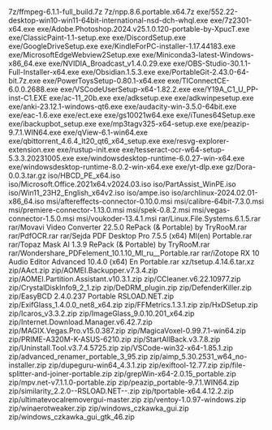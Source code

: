 7z/ffmpeg-6.1.1-full_build.7z
7z/npp.8.6.portable.x64.7z
exe/552.22-desktop-win10-win11-64bit-international-nsd-dch-whql.exe
exe/7z2301-x64.exe
exe/Adobe.Photoshop.2024.v25.1.0.120-portable-by-XpucT.exe
exe/ClassicPaint-1.1-setup.exe
exe/DiscordSetup.exe
exe/GoogleDriveSetup.exe
exe/KindleForPC-installer-1.17.44183.exe
exe/MicrosoftEdgeWebview2Setup.exe
exe/Miniconda3-latest-Windows-x86_64.exe
exe/NVIDIA_Broadcast_v1.4.0.29.exe
exe/OBS-Studio-30.1.1-Full-Installer-x64.exe
exe/Obsidian.1.5.3.exe
exe/PortableGit-2.43.0-64-bit.7z.exe
exe/PowerToysSetup-0.80.1-x64.exe
exe/TIConnectCE-6.0.0.2688.exe
exe/VSCodeUserSetup-x64-1.82.2.exe
exe/Y19A_C1_U_PP-inst-C1.EXE
exe/ac-11_20b.exe
exe/adksetup.exe
exe/adkwinpesetup.exe
exe/anki-23.12.1-windows-qt6.exe
exe/audacity-win-3.5.0-64bit.exe
exe/eac-1.6.exe
exe/ect.exe
exe/gs10021w64.exe
exe/iTunes64Setup.exe
exe/ibackupbot_setup.exe
exe/mp3tagv325-x64-setup.exe
exe/peazip-9.7.1.WIN64.exe
exe/qView-6.1-win64.exe
exe/qbittorrent_4.6.4_lt20_qt6_x64_setup.exe
exe/resvg-explorer-extension.exe
exe/rustup-init.exe
exe/tesseract-ocr-w64-setup-5.3.3.20231005.exe
exe/windowsdesktop-runtime-6.0.27-win-x64.exe
exe/windowsdesktop-runtime-8.0.2-win-x64.exe
exe/yt-dlp.exe
gz/Dora-0.0.3.tar.gz
iso/HBCD_PE_x64.iso
iso/Microsoft.Office.2021x64.v2024.03.iso
iso/PartAssist_WinPE.iso
iso/Win11_23H2_English_x64v2.iso
iso/ampe.iso
iso/archlinux-2024.02.01-x86_64.iso
msi/aftereffects-connector-0.10.0.msi
msi/calibre-64bit-7.3.0.msi
msi/premiere-connector-1.13.0.msi
msi/spek-0.8.2.msi
msi/vegas-connector-1.5.0.msi
msi/voukoder-13.4.1.msi
rar/Linux.File.Systems.6.1.5.rar
rar/Movavi Video Converter 22.5.0 RePack (& Portable) by TryRooM.rar
rar/PdfOCR.rar
rar/Sejda PDF Desktop Pro 7.5.5 (x64) Ml(en) Portable.rar
rar/Topaz Mask AI 1.3.9 RePack (& Portable) by TryRooM.rar
rar/Wondershare_PDFelement_10.1.10_Ml_ru__Portable.rar
rar/iZotope RX 10 Audio Editor Advanced 10.4.0 (x64) En Portable.rar
xz/tsetup.4.14.6.tar.xz
zip/AAct.zip
zip/AOMEI.Backupper.v7.3.4.zip
zip/AOMEI.Partition.Assistant.v10.3.1.zip
zip/CCleaner.v6.22.10977.zip
zip/CrystalDiskInfo9_2_1.zip
zip/DeDRM_plugin.zip
zip/DefenderKiller.zip
zip/EasyBCD 2.4.0.237 Portable RSLOAD.NET.zip
zip/ExifGlass_1.4.0.0_net8_x64.zip
zip/FFMetrics.1.3.1.zip
zip/HxDSetup.zip
zip/Icaros_v3.3.2.zip
zip/ImageGlass_9.0.10.201_x64.zip
zip/Internet.Download.Manager.v6.42.7.zip
zip/MAGIX.Vegas.Pro.v15.0.387.zip
zip/MagicaVoxel-0.99.7.1-win64.zip
zip/PRIME-A320M-K-ASUS-6210.zip
zip/StartAllBack.v3.7.8.zip
zip/Uninstall.Tool.v3.7.4.5725.zip
zip/VSCode-win32-x64-1.85.1.zip
zip/advanced_renamer_portable_3_95.zip
zip/aimp_5.30.2531_w64_no-installer.zip
zip/dupeguru-win64_4.3.1.zip
zip/exiftool-12.77.zip
zip/file-splitter-and-joiner-portable.zip
zip/grepWin-x64-2.0.15_portable.zip
zip/mpv.net-v7.1.1.0-portable.zip
zip/peazip_portable-9.7.1.WIN64.zip
zip/similarity_2.2.0--RSLOAD.NET--.zip
zip/tportable-x64.4.12.2.zip
zip/ultimatevocalremovergui-master.zip
zip/ventoy-1.0.97-windows.zip
zip/winaerotweaker.zip
zip/windows_czkawka_gui.zip
zip/windows_czkawka_gui_gtk_46.zip
